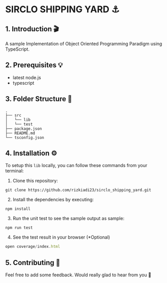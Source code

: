 # SIRCLO SHIPPING YARD ⚓️

## 1. Introduction 🎬

A sample Implementation of Object Oriented Programming Paradigm using TypeScript.

## 2. Prerequisites 💡

- latest node.js
- typescript

## 3. Folder Structure 📂

```
.
├── src
│   └── lib
│   └── test
├── package.json
├── README.md
└── tsconfig.json
```

## 4. Installation ⚙️

To setup this `lib` locally, you can follow these commands from your terminal:

1. Clone this repository:

```shell
git clone https://github.com/rizkiadi23/sirclo_shipping_yard.git
```

2. Install the dependencies by executing:

```shell
npm install
```

3. Run the unit test to see the sample output as sample:

```shell
npm run test
```

4. See the test result in your browser (\*Optional)

```javascript
open coverage/index.html
```

## 5. Contributing 📝

Feel free to add some feedback. Would really glad to hear from you 🥳
